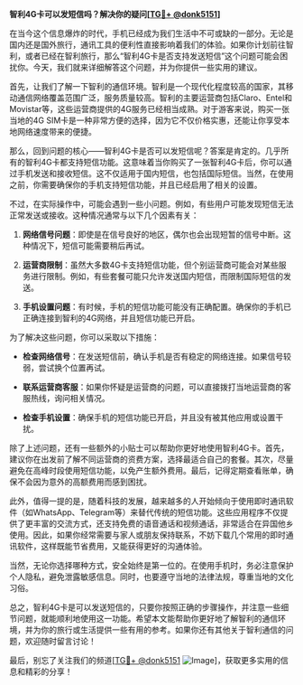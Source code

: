 **智利4G卡可以发短信吗？解决你的疑问[[TG💪+ @donk5151](https://t.me/s/donk5151)]**

在当今这个信息爆炸的时代，手机已经成为我们生活中不可或缺的一部分。无论是国内还是国外旅行，通讯工具的便利性直接影响着我们的体验。如果你计划前往智利，或者已经在智利旅行，那么“智利4G卡是否支持发送短信”这个问题可能会困扰你。今天，我们就来详细解答这个问题，并为你提供一些实用的建议。

首先，让我们了解一下智利的通信环境。智利是一个现代化程度较高的国家，其移动通信网络覆盖范围广泛，服务质量较高。智利的主要运营商包括Claro、Entel和Movistar等，这些运营商提供的4G服务已经相当成熟。对于游客来说，购买一张当地的4G SIM卡是一种非常方便的选择，因为它不仅价格实惠，还能让你享受本地网络速度带来的便捷。

那么，回到问题的核心——智利4G卡是否可以发短信呢？答案是肯定的。几乎所有的智利4G卡都支持短信功能。这意味着当你购买了一张智利4G卡后，你可以通过手机发送和接收短信。这不仅适用于国内短信，也包括国际短信。当然，在使用之前，你需要确保你的手机支持短信功能，并且已经启用了相关的设置。

不过，在实际操作中，可能会遇到一些小问题。例如，有些用户可能发现短信无法正常发送或接收。这种情况通常与以下几个因素有关：

1. **网络信号问题**：即使是在信号良好的地区，偶尔也会出现短暂的信号中断。这种情况下，短信可能需要稍后再试。
   
2. **运营商限制**：虽然大多数4G卡支持短信功能，但个别运营商可能会对某些服务进行限制。例如，有些套餐可能只允许发送国内短信，而限制国际短信的发送。

3. **手机设置问题**：有时候，手机的短信功能可能没有正确配置。确保你的手机已正确连接到智利的4G网络，并且短信功能已开启。

为了解决这些问题，你可以采取以下措施：

- **检查网络信号**：在发送短信前，确认手机是否有稳定的网络连接。如果信号较弱，尝试换个位置再试。
  
- **联系运营商客服**：如果你怀疑是运营商的问题，可以直接拨打当地运营商的客服热线，询问相关情况。

- **检查手机设置**：确保手机的短信功能已开启，并且没有被其他应用或设置干扰。

除了上述问题，还有一些额外的小贴士可以帮助你更好地使用智利4G卡。首先，建议你在出发前了解不同运营商的资费方案，选择最适合自己的套餐。其次，尽量避免在高峰时段使用短信功能，以免产生额外费用。最后，记得定期查看账单，确保不会因为意外的高额费用而感到困扰。

此外，值得一提的是，随着科技的发展，越来越多的人开始倾向于使用即时通讯软件（如WhatsApp、Telegram等）来替代传统的短信功能。这些应用程序不仅提供了更丰富的交流方式，还支持免费的语音通话和视频通话，非常适合在异国他乡使用。因此，如果你经常需要与家人或朋友保持联系，不妨下载几个常用的即时通讯软件，这样既能节省费用，又能获得更好的沟通体验。

当然，无论你选择哪种方式，安全始终是第一位的。在使用手机时，务必注意保护个人隐私，避免泄露敏感信息。同时，也要遵守当地的法律法规，尊重当地的文化习俗。

总之，智利4G卡是可以发送短信的，只要你按照正确的步骤操作，并注意一些细节问题，就能顺利地使用这一功能。希望本文能帮助你更好地了解智利的通信环境，并为你的旅行或生活提供一些有用的参考。如果你还有其他关于智利通信的问题，欢迎随时留言讨论！

最后，别忘了关注我们的频道[[TG💪+ @donk5151](https://t.me/s/donk5151) ![Image](https://i.postimg.cc/rwNCRYN7/Snipaste-2025-04-30-17-27-05.png)]，获取更多实用的信息和精彩的分享！